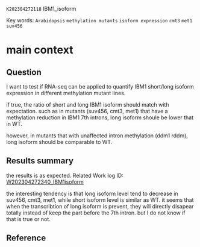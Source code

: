  `K202304272118` IBM1_isoform  
 
 Key words: `Arabidopsis` `methylation mutants` `isoform expression` `cmt3` `met1` `suv456`
 
# main context

## Question

I want to test if RNA-seq can be applied to quantify IBM1 short/long isoform expression in different methylation mutant lines.

if true, the ratio of short and long IBM1 isoform should match with expectation. 
such as in mutants (suv456, cmt3, met1) that have a methylation reduction in IBM1 7th introns, long isoform shoule be lower that in WT.

however, in mutants that with unaffected intron methylation (ddm1 rddm), long isoform should be comparable to WT.

## Results summary

the results is as expected. Related Work log ID: [W202304272340_IBM1isoform](https://github.com/yz46606/Working_record/blob/main/W202304272340_IBM1isoform.md)

the interesting tendency is that long isoform level tend to decrease in suv456, cmt3, met1, while short isoform level is similar as WT.
it seems that when the transcribtion of long isoform is prevent, they will directly disapear totally instead of keep the part before the 7th intron. but I do not
know if that is true or not.

## Reference

